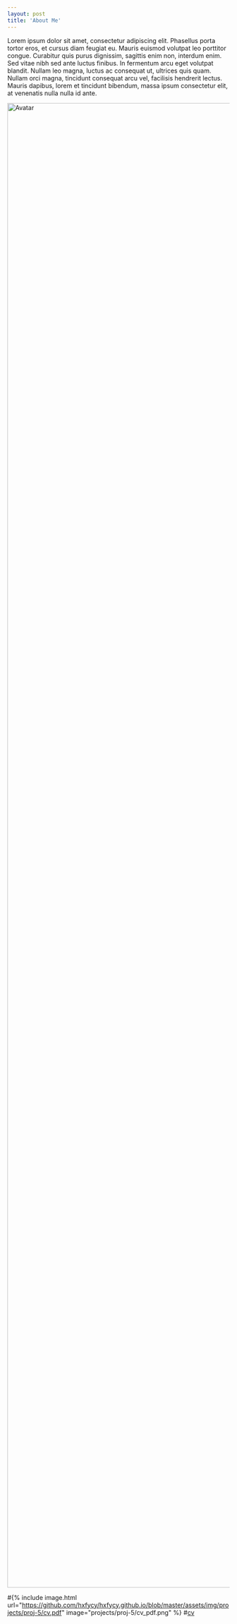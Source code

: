 ```yaml
---
layout: post
title: 'About Me'
---
```


Lorem ipsum dolor sit amet, consectetur adipiscing elit. Phasellus porta tortor eros, et cursus diam feugiat eu. Mauris euismod volutpat leo porttitor congue. Curabitur quis purus dignissim, sagittis enim non, interdum enim. Sed vitae nibh sed ante luctus finibus. In fermentum arcu eget volutpat blandit. Nullam leo magna, luctus ac consequat ut, ultrices quis quam. Nullam orci magna, tincidunt consequat arcu vel, facilisis hendrerit lectus. Mauris dapibus, lorem et tincidunt bibendum, massa ipsum consectetur elit, at venenatis nulla nulla id ante.

<img src="https://github.com/hxfycy/hxfycy.github.io/assets/img/projects/proj-5/assets/img/projects/proj-5/cv_pdf.png" width = "1190" height = "3367" alt="Avatar" class="image">

#{% include image.html url="https://github.com/hxfycy/hxfycy.github.io/blob/master/assets/img/projects/proj-5/cv.pdf" image="projects/proj-5/cv_pdf.png" %}
#[cv](https://raw.githubusercontent.com/hxfycy/hxfycy.github.io/master/assets/img/projects/proj-5/cv_pdf.png)